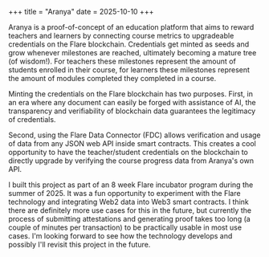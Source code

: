 +++
title = "Aranya"
date = 2025-10-10
+++

Aranya is a proof-of-concept of an education platform that aims to reward teachers and learners by connecting course metrics to upgradeable credentials on the Flare blockchain. Credentials get minted as seeds and grow whenever milestones are reached, ultimately becoming a mature tree (of wisdom!). For teachers these milestones represent the amount of students enrolled in their course, for learners these milestones represent the amount of modules completed they completed in a course.

Minting the credentials on the Flare blockchain has two purposes. First, in an era where any document can easily be forged with assistance of AI, the transparency and verifiability of blockchain data guarantees the legitimacy of credentials.

Second, using the Flare Data Connector (FDC) allows verification and usage of data from any JSON web API inside smart contracts. This creates a cool opportunity to have the teacher/student credentials on the blockchain to directly upgrade by verifying the course progress data from Aranya's own API.

I built this project as part of an 8 week Flare incubator program during the summer of 2025. It was a fun opportunity to experiment with the Flare technology and integrating Web2 data into Web3 smart contracts. I think there are definitely more use cases for this in the future, but currently the process of submitting attestations and generating proof takes too long (a couple of minutes per transaction) to be practically usable in most use cases. I'm looking forward to see how the technology develops and possibly I'll revisit this project in the future.